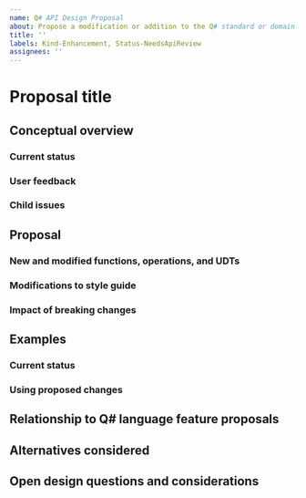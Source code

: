 ```yaml
---
name: Q# API Design Proposal
about: Propose a modification or addition to the Q# standard or domain-specific library APIs
title: ''
labels: Kind-Enhancement, Status-NeedsApiReview
assignees: ''
---
```


# Proposal title

## Conceptual overview

<!-- Provide a motivation for and description of your proposal here. -->

### Current status

<!-- Contrast your proposal with the current status of the Q# standard and domain-specific libraries here. -->

### User feedback

<!-- If there is specific feedback (typically other GitHub issues) that motivate your proposal, link them here along with a brief discussion of how your proposal addresses that feedback. -->

### Child issues

<!-- This section should be a bulleted list of any issues that will be resolved by a completed implementation of your proposal. Note that this section may be redundant with the previous section; that's perfectly OK. -->

## Proposal

### New and modified functions, operations, and UDTs

<!-- This is the core of your actual proposal, and should consist of a bulleted list of changes to the Q# API surface included in your proposal, grouped by namespace. -->


### Modifications to style guide

<!-- Does your proposal require modifying the style guide or API design principles? If so, please list and discuss any required modifications here, as that carries a unique impact that requires separate discussion. -->

### Impact of breaking changes

<!-- If your proposal includes breaking changes beyond @Deprecated attributes, please list those changes here and their expected impact on Q# users. -->

## Examples

### Current status

<!-- As appropriate, list examples of using the current Q# API. -->

### Using proposed changes

<!-- As appropriate, list examples of using the changes included in your proposal. -->

## Relationship to Q# language feature proposals

<!-- If your proposal is related to existing Q# language proposals (see https://github.com/microsoft/qsharp-language), please list those proposals here along with how your proposal would change based on the outcome of those Q# language discussions. -->

## Alternatives considered

<!-- In this section, list each different alternative to your proposal as a distinct subsection, and compare the pros/cons with respect to your proposal. -->

## Open design questions and considerations

<!-- List any questions and considerations not resolved by your proposal here, so that they can be discussed and addressed during API review meetings. -->
